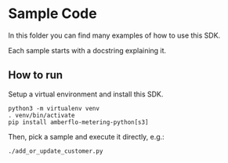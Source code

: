 # Sample Code

In this folder you can find many examples of how to use this SDK.

Each sample starts with a docstring explaining it.

## How to run

Setup a virtual environment and install this SDK.
```
python3 -m virtualenv venv
. venv/bin/activate
pip install amberflo-metering-python[s3]
```

Then, pick a sample and execute it directly, e.g.:
```
./add_or_update_customer.py
```

